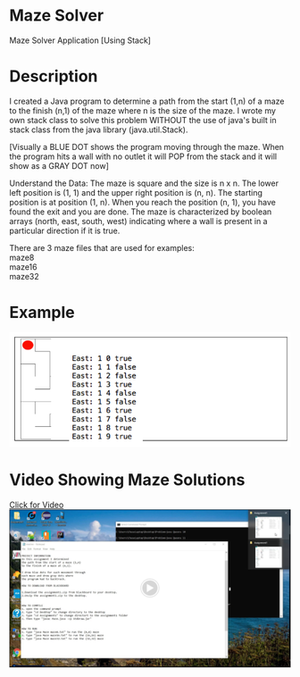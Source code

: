 # Maze Solver

Maze Solver Application [Using Stack]


# Description

I created a	Java	program	to determine a path	from the start (1,n) of a maze to the finish (n,1) of the maze where n is the size of the maze. I wrote my own stack class to solve this problem WITHOUT the use of java's built in stack class from the java library (java.util.Stack).

[Visually a BLUE DOT shows the program moving through the maze. When the program hits a wall with no outlet it will POP from the stack and it will show as a GRAY DOT now]

			
Understand	the	Data:	The	maze	is	square	and	the	size	is	n	x	n.	The	lower	left	position	is (1,	1)	and	the	upper	right	position	is	(n,	n).	The	starting	position	is	at	position	(1,	n).	When	you	reach	the	position	(n,	1),	you	have	found	the	exit	and	you	are	done. The	maze	is characterized	by	 boolean arrays (north, east, south, west) indicating where a wall is present in a particular direction if it is true.

There are 3 maze files that are used for examples:<br>
maze8<br>
maze16<br>
maze32<br>



# Example

<img src="/Image/maze1.PNG">

# Video Showing Maze Solutions

[Click for Video<img src="/Image/maze2.PNG"></img>](https://drive.google.com/open?id=1fDiWbPrgXrnhXMQddxV3GhHpuxnvjc62)
